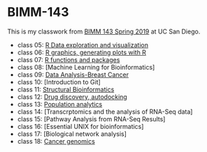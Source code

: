 # BIMM-143

This is my classwork from [BIMM 143 Spring 2019](https://bioboot.github.io/bimm143_S19/) at UC San Diego.

- class 05: [R Data exploration and visualization](https://github.com/h6duong/bimm143_classwork_S19/blob/master/class05/class05.md)
- class 06: [R graphics, generating plots with R](https://github.com/h6duong/bimm143_classwork_S19/blob/master/class06/Class6.md)
- class 07: [R functions and packages](https://github.com/h6duong/bimm143_classwork_S19/blob/master/class07/class7.md)
- class 08: [Machine Learning for Bioinformatics]
- class 09: [Data Analysis-Breast Cancer](https://github.com/h6duong/bimm143_classwork_S19/blob/master/class09/class9.md)
- class 10: [Introduction to Git]
- class 11: [Structural Bioinformatics](https://github.com/h6duong/bimm143_classwork_S19/blob/master/class11/class11.md)
- class 12: [Drug discovery, autodocking](https://github.com/h6duong/bimm143_classwork_S19/blob/master/class13/class12.md)
- class 13: [Population analytics](https://github.com/h6duong/bimm143_classwork_S19/blob/master/class1%203/class13.md)
- class 14: [Transcrptomics and the analysis of RNA-Seq data]
- class 15: [Pathway Analysis from RNA-Seq Results]
- class 16: [Essential UNIX for bioinformatics]
- class 17: [Biological network analysis]
- class 18: [Cancer genomics](https://github.com/h6duong/bimm143_classwork_S19/blob/master/class18/lecture18_part2_example.md)
